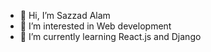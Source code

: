 - 👋 Hi, I’m Sazzad Alam
- 👀 I’m interested in Web development
- 🌱 I’m currently learning React.js and Django


<!---
sazzadalam1200/sazzadalam1200 is a ✨ special ✨ repository because its `README.md` (this file) appears on your GitHub profile.
You can click the Preview link to take a look at your changes.
--->
